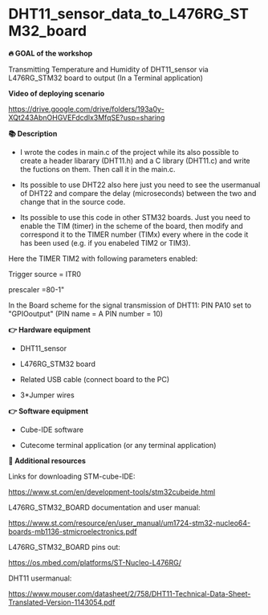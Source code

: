 # DHT11_sensor_data_to_L476RG_STM32_board
<b>🔥 GOAL of the workshop</b>

Transmitting Temperature and Humidity of DHT11_sensor via L476RG_STM32 board to output (In a Terminal application)

<b>Video of deploying scenario</b>

https://drive.google.com/drive/folders/193a0y-XQt243AbnOHGVEFdcdlx3MfqSE?usp=sharing

<b>📚 Description</b>

- I wrote the codes in main.c of the project while its also possible to create a header libarary (DHT11.h) and a C library (DHT11.c) and write the fuctions on them. Then call it in the main.c.

- Its possible to use DHT22 also here just you need to see the usermanual of DHT22 and compare the delay (microseconds) between the two and change that in the source code.

- Its possible to use this code  in other STM32 boards. Just you need to enable the TIM (timer) in the scheme of the board, then modify and correspond it to the TIMER number (TIMx) every where in the code it has been used (e.g. if you enabeled TIM2 or TIM3).

Here the TIMER TIM2 with following parameters enabled:

Trigger source = ITR0

prescaler =80-1"

In the Board scheme for the signal transmission of DHT11:
PIN PA10 set to "GPIOoutput" (PIN name = A PIN number = 10)

<b>👉 Hardware equipment</b>

- DHT11_sensor

- L476RG_STM32 board

- Related USB cable (connect board to the PC)

- 3*Jumper wires

<b>👉 Software equipment</b>

- Cube-IDE software

- Cutecome terminal application (or any terminal application)

<b>👋 Additional resources</b>

Links for downloading STM-cube-IDE:

https://www.st.com/en/development-tools/stm32cubeide.html

L476RG_STM32_BOARD documentation and user manual:

https://www.st.com/resource/en/user_manual/um1724-stm32-nucleo64-boards-mb1136-stmicroelectronics.pdf

L476RG_STM32_BOARD pins out:

https://os.mbed.com/platforms/ST-Nucleo-L476RG/

DHT11 usermanual:

https://www.mouser.com/datasheet/2/758/DHT11-Technical-Data-Sheet-Translated-Version-1143054.pdf
